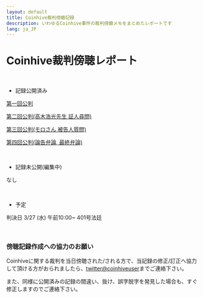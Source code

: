 ```yaml
---
layout: default
title: Coinhive裁判傍聴記録
description: いわゆるCoinhive事件の裁判傍聴メモをまとめたレポートです
lang: ja_JP
---
```


# Coinhive裁判傍聴レポート

  <br/>

* 記録公開済み

[第一回公判](https://coinhiveuser.github.io/chtrialreport/reports/1.html)

[第二回公判(高木浩光先生 証人尋問)](https://coinhiveuser.github.io/chtrialreport/reports/2.html)

[第三回公判(モロさん 被告人質問)](https://coinhiveuser.github.io/chtrialreport/reports/3.html)

[第四回公判(論告弁論, 最終弁論)](https://coinhiveuser.github.io/chtrialreport/reports/4.html)

<br/>

* 記録未公開(編集中)

なし

<br/>


* 予定

判決日 3/27 (水) 午前10:00~ 401号法廷

<br/>

### 傍聴記録作成への協力のお願い

Coinhiveに関する裁判を当日傍聴された/される方で、当記録の修正/訂正へ協力して頂ける方がおられましたら、[twitter@coinhiveuser](https://twitter.com/coinhiveuser)までご連絡下さい。  

また、同様に公開済みの記録の間違い、抜け、誤字脱字を発見した場合も、すぐ修正しますのでご連絡下さい。


